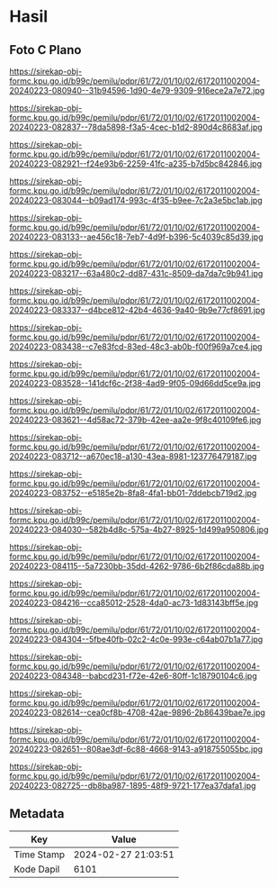 # Hasil

## Foto C Plano

https://sirekap-obj-formc.kpu.go.id/b99c/pemilu/pdpr/61/72/01/10/02/6172011002004-20240223-080940--31b94596-1d90-4e79-9309-916ece2a7e72.jpg

https://sirekap-obj-formc.kpu.go.id/b99c/pemilu/pdpr/61/72/01/10/02/6172011002004-20240223-082837--78da5898-f3a5-4cec-b1d2-890d4c8683af.jpg

https://sirekap-obj-formc.kpu.go.id/b99c/pemilu/pdpr/61/72/01/10/02/6172011002004-20240223-082921--f24e93b6-2259-41fc-a235-b7d5bc842846.jpg

https://sirekap-obj-formc.kpu.go.id/b99c/pemilu/pdpr/61/72/01/10/02/6172011002004-20240223-083044--b09ad174-993c-4f35-b9ee-7c2a3e5bc1ab.jpg

https://sirekap-obj-formc.kpu.go.id/b99c/pemilu/pdpr/61/72/01/10/02/6172011002004-20240223-083133--ae456c18-7eb7-4d9f-b396-5c4039c85d39.jpg

https://sirekap-obj-formc.kpu.go.id/b99c/pemilu/pdpr/61/72/01/10/02/6172011002004-20240223-083217--63a480c2-dd87-431c-8509-da7da7c9b941.jpg

https://sirekap-obj-formc.kpu.go.id/b99c/pemilu/pdpr/61/72/01/10/02/6172011002004-20240223-083337--d4bce812-42b4-4636-9a40-9b9e77cf8691.jpg

https://sirekap-obj-formc.kpu.go.id/b99c/pemilu/pdpr/61/72/01/10/02/6172011002004-20240223-083438--c7e83fcd-83ed-48c3-ab0b-f00f969a7ce4.jpg

https://sirekap-obj-formc.kpu.go.id/b99c/pemilu/pdpr/61/72/01/10/02/6172011002004-20240223-083528--141dcf6c-2f38-4ad9-9f05-09d66dd5ce9a.jpg

https://sirekap-obj-formc.kpu.go.id/b99c/pemilu/pdpr/61/72/01/10/02/6172011002004-20240223-083621--4d58ac72-379b-42ee-aa2e-9f8c40109fe6.jpg

https://sirekap-obj-formc.kpu.go.id/b99c/pemilu/pdpr/61/72/01/10/02/6172011002004-20240223-083712--a670ec18-a130-43ea-8981-123776479187.jpg

https://sirekap-obj-formc.kpu.go.id/b99c/pemilu/pdpr/61/72/01/10/02/6172011002004-20240223-083752--e5185e2b-8fa8-4fa1-bb01-7ddebcb719d2.jpg

https://sirekap-obj-formc.kpu.go.id/b99c/pemilu/pdpr/61/72/01/10/02/6172011002004-20240223-084030--582b4d8c-575a-4b27-8925-1d499a950806.jpg

https://sirekap-obj-formc.kpu.go.id/b99c/pemilu/pdpr/61/72/01/10/02/6172011002004-20240223-084115--5a7230bb-35dd-4262-9786-6b2f86cda88b.jpg

https://sirekap-obj-formc.kpu.go.id/b99c/pemilu/pdpr/61/72/01/10/02/6172011002004-20240223-084216--cca85012-2528-4da0-ac73-1d83143bff5e.jpg

https://sirekap-obj-formc.kpu.go.id/b99c/pemilu/pdpr/61/72/01/10/02/6172011002004-20240223-084304--5fbe40fb-02c2-4c0e-993e-c64ab07b1a77.jpg

https://sirekap-obj-formc.kpu.go.id/b99c/pemilu/pdpr/61/72/01/10/02/6172011002004-20240223-084348--babcd231-f72e-42e6-80ff-1c18790104c6.jpg

https://sirekap-obj-formc.kpu.go.id/b99c/pemilu/pdpr/61/72/01/10/02/6172011002004-20240223-082614--cea0cf8b-4708-42ae-9896-2b86439bae7e.jpg

https://sirekap-obj-formc.kpu.go.id/b99c/pemilu/pdpr/61/72/01/10/02/6172011002004-20240223-082651--808ae3df-6c88-4668-9143-a918755055bc.jpg

https://sirekap-obj-formc.kpu.go.id/b99c/pemilu/pdpr/61/72/01/10/02/6172011002004-20240223-082725--db8ba987-1895-48f9-9721-177ea37dafa1.jpg


## Metadata

| Key        | Value               |
| ---------- | ------------------- |
| Time Stamp | 2024-02-27 21:03:51 |
| Kode Dapil | 6101                |



